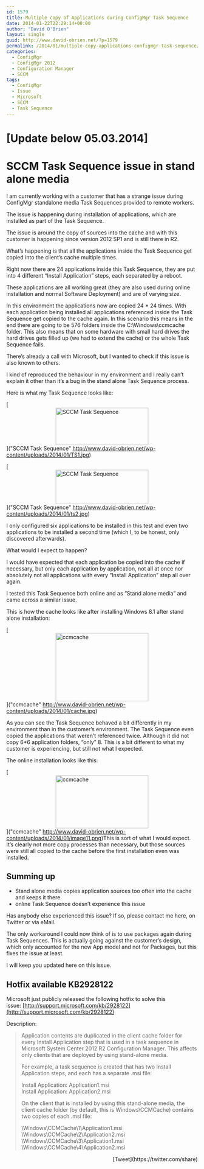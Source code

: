 ```yaml
---
id: 1579
title: Multiple copy of Applications during ConfigMgr Task Sequence
date: 2014-01-22T22:29:14+00:00
author: "David O'Brien"
layout: single
guid: http://www.david-obrien.net/?p=1579
permalink: /2014/01/multiple-copy-applications-configmgr-task-sequence/
categories:
  - ConfigMgr
  - ConfigMgr 2012
  - Configuration Manager
  - SCCM
tags:
  - ConfigMgr
  - Issue
  - Microsoft
  - SCCM
  - Task Sequence
---
```

# [Update below 05.03.2014]

# SCCM Task Sequence issue in stand alone media

I am currently working with a customer that has a strange issue during ConfigMgr standalone media Task Sequences provided to remote workers.
  
The issue is happening during installation of applications, which are installed as part of the Task Sequence.

The issue is around the copy of sources into the cache and with this customer is happening since version 2012 SP1 and is still there in R2.

What’s happening is that all the applications inside the Task Sequence get copied into the client’s cache multiple times.
  
Right now there are 24 applications inside this Task Sequence, they are put into 4 different “Install Application” steps, each separated by a reboot.
  
These applications are all working great (they are also used during online installation and normal Software Deployment) and are of varying size.

In this environment the applications now are copied 24 * 24 times. With each application being installed all applications referenced inside the Task Sequence get copied to the cache again. In this scenario this means in the end there are going to be 576 folders inside the C:\Windows\ccmcache folder. This also means that on some hardware with small hard drives the hard drives gets filled up (we had to extend the cache) or the whole Task Sequence fails.

There’s already a call with Microsoft, but I wanted to check if this issue is also known to others.

I kind of reproduced the behaviour in my environment and I really can’t explain it other than it’s a bug in the stand alone Task Sequence process.

Here is what my Task Sequence looks like:

[<img style="float: none; margin-left: auto; display: block; margin-right: auto; border: 0px;" title="SCCM Task Sequence" alt="SCCM Task Sequence" src="http://www.david-obrien.net/wp-content/uploads/2014/01/TS1_thumb.jpg" width="244" height="98" border="0" />]("SCCM Task Sequence" http://www.david-obrien.net/wp-content/uploads/2014/01/TS1.jpg)

[<img style="float: none; margin-left: auto; display: block; margin-right: auto; border: 0px;" title="SCCM Task Sequence" alt="SCCM Task Sequence" src="http://www.david-obrien.net/wp-content/uploads/2014/01/ts2_thumb.jpg" width="244" height="90" border="0" />]("SCCM Task Sequence" http://www.david-obrien.net/wp-content/uploads/2014/01/ts2.jpg)

I only configured six applications to be installed in this test and even two applications to be installed a second time (which I, to be honest, only discovered afterwards).

What would I expect to happen?

I would have expected that each application be copied into the cache if necessary, but only each application by application, not all at once nor absolutely not all applications with every “Install Application” step all over again.

I tested this Task Sequence both online and as “Stand alone media” and came across a similar issue.

This is how the cache looks like after installing Windows 8.1 after stand alone installation:

[<img style="float: none; margin-left: auto; display: block; margin-right: auto; border: 0px;" title="ccmcache" alt="ccmcache" src="http://www.david-obrien.net/wp-content/uploads/2014/01/cache_thumb.jpg" width="244" height="179" border="0" />]("ccmcache" http://www.david-obrien.net/wp-content/uploads/2014/01/cache.jpg)

As you can see the Task Sequence behaved a bit differently in my environment than in the customer’s environment. The Task Sequence even copied the applications that weren’t referenced twice. Although it did not copy 6*6 application folders, “only” 8. This is a bit different to what my customer is experiencing, but still not what I expected.

The online installation looks like this:

[<img style="float: none; margin-left: auto; display: block; margin-right: auto; border: 0px;" title="ccmcache" alt="ccmcache" src="http://www.david-obrien.net/wp-content/uploads/2014/01/image_thumb11.png" width="244" height="139" border="0" />]("ccmcache" http://www.david-obrien.net/wp-content/uploads/2014/01/image11.png)This is sort of what I would expect. It’s clearly not more copy processes than necessary, but those sources were still all copied to the cache before the first installation even was installed.

## Summing up

  * Stand alone media copies application sources too often into the cache and keeps it there
  * online Task Sequence doesn’t experience this issue

Has anybody else experienced this issue? If so, please contact me here, on Twitter or via eMail.

The only workaround I could now think of is to use packages again during Task Sequences. This is actually going against the customer’s design, which only accounted for the new App model and not for Packages, but this fixes the issue at least.

I will keep you updated here on this issue.

## Hotfix available KB2928122

Microsoft just publicly released the following hotfix to solve this issue: [http://support.microsoft.com/kb/2928122](http://support.microsoft.com/kb/2928122)

Description:

> Application contents are duplicated in the client cache folder for every Install Application step that is used in a task sequence in Microsoft System Center 2012 R2 Configuration Manager. This affects only clients that are deployed by using stand-alone media.
> 
> For example, a task sequence is created that has two Install Application steps, and each has a separate .msi file:
> 
> <div>
>   Install Application: Application1.msi<br /> Install Application: Application2.msi
> </div>
> 
> On the client that is installed by using this stand-alone media, the client cache folder (by default, this is Windows\CCMCache) contains two copies of each .msi file:
> 
> <div>
>   \Windows\CCMCache\1\Application1.msi<br /> \Windows\CCMCache\2\Application2.msi<br /> \Windows\CCMCache\3\Application1.msi<br /> \Windows\CCMCache\4\Application2.msi
> </div>

<div>
</div>

<div style="float: right; margin-left: 10px;">
  [Tweet](https://twitter.com/share)
</div>

